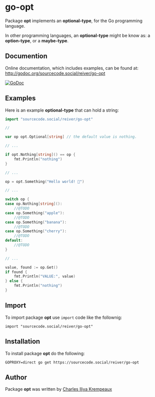 # go-opt

Package **opt** implements an **optional-type**, for the Go programming language.

In other programming languages, an **optional-type** might be know as: a **option-type**, or a **maybe-type**.

## Documention

Online documentation, which includes examples, can be found at: http://godoc.org/sourcecode.social/reiver/go-opt

[![GoDoc](https://godoc.org/sourcecode.social/reiver/go-opt?status.svg)](https://godoc.org/sourcecode.social/reiver/go-opt)

## Examples

Here is an example **optional-type** that can hold a string:
```go
import "sourcecode.social/reiver/go-opt"

//

var op opt.Optional[string] // the default value is nothing.

// ...

if opt.Nothing[string]() == op {
	fmt.Println("nothing")
}

// ...

op = opt.Something("Hello world! 👾")

// ...

switch op {
case op.Nothing[string]():
	//@TODO
case op.Something("apple"):
	//@TODO
case op.Something("banana"):
	//@TODO
case op.Something("cherry"):
	//@TODO
default:
	//@TODO
}

// ...

value, found := op.Get()
if found {
	fmt.Println("VALUE:", value)
} else {
	fmt.Println("nothing")
}
```

## Import

To import package **opt** use `import` code like the follownig:
```
import "sourcecode.social/reiver/go-opt"
```

## Installation

To install package **opt** do the following:
```
GOPROXY=direct go get https://sourcecode.social/reiver/go-opt
```

## Author

Package **opt** was written by [Charles Iliya Krempeaux](http://reiver.link)

